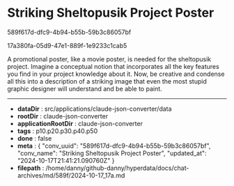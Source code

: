 # Striking Sheltopusik Project Poster

589f617d-dfc9-4b94-b55b-59b3c86057bf

17a380fa-05d9-47e1-889f-1e9233c1cab5

A promotional poster, like a movie poster, is needed for the sheltopusik project. Imagine a conceptual notion that incorporates all the key features you find in your project knowledge about it. Now, be creative and condense all this into a description of a striking image that even the most stupid graphic designer will understand and be able to paint.

---

* **dataDir** : src/applications/claude-json-converter/data
* **rootDir** : claude-json-converter
* **applicationRootDir** : claude-json-converter
* **tags** : p10.p20.p30.p40.p50
* **done** : false
* **meta** : {
  "conv_uuid": "589f617d-dfc9-4b94-b55b-59b3c86057bf",
  "conv_name": "Striking Sheltopusik Project Poster",
  "updated_at": "2024-10-17T21:41:21.090760Z"
}
* **filepath** : /home/danny/github-danny/hyperdata/docs/chat-archives/md/589f/2024-10-17_17a.md